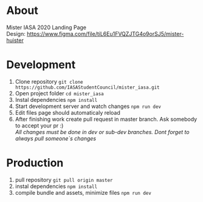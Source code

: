 # About
 Mister IASA 2020 Landing Page  
 Design: https://www.figma.com/file/tiL6Eu1FVQZJTG4o9orSJ5/mister-huister

# Development
 1. Clone repository `git clone https://github.com/IASAStudentCouncil/mister_iasa.git`
 1. Open project folder `cd mister_iasa`
 1. Instal dependencies `npm install`
 1. Start development server and watch changes `npm run dev`
 1. Edit files page should automaticaly reload
 1. After finishing work create pull request in master branch. Ask somebody to accept your pr :)  
 _All changes must be done in dev or sub-dev branches. Dont forget to always pull someone`s changes_


# Production
 1. pull repository `git pull origin master`
 1. instal dependencies `npm install`
 1. compile bundle and assets, minimize files `npm run dev`
